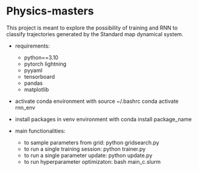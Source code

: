 # Physics-masters

This project is meant to explore the possibility of training and RNN to classify trajectories generated by the Standard map dynamical system.

- requirements:
    - python==3.10
    - pytorch lightning
    - pyyaml
    - tensorboard
    - pandas
    - matplotlib

- activate conda environment with
source ~/.bashrc
conda activate rnn_env

- install packages in venv environment with
conda install package_name

- main functionalities:
  - to sample parameters from grid: python gridsearch.py
  - to run a single training session: python trainer.py
  - to run a single parameter update: python update.py
  - to run hyperparameter optimizaton: bash main_c.slurm